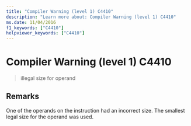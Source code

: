 ```yaml
---
title: "Compiler Warning (level 1) C4410"
description: "Learn more about: Compiler Warning (level 1) C4410"
ms.date: 11/04/2016
f1_keywords: ["C4410"]
helpviewer_keywords: ["C4410"]
---
```

# Compiler Warning (level 1) C4410

> illegal size for operand

## Remarks

One of the operands on the instruction had an incorrect size. The smallest legal size for the operand was used.

